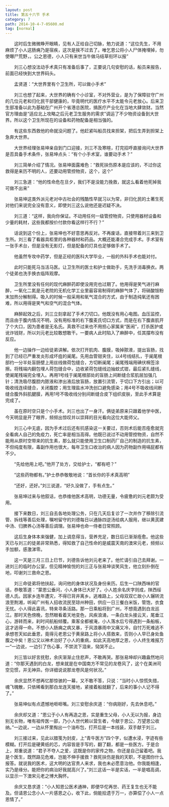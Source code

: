 ```yaml
---
layout: post
title: 第五十六节 手术
category: 7
path: 2014-10-4-7-05600.md
tag: [normal]
---
```


　　这时后生微微睁开眼睛，见有人正给自己切脉，勉力说道：“这位先生，不用麻烦了小人这肠痈乃是宿疾，这次是挨不过去了。唯乞恩公将小人尸体掩埋掉，勿使曝尸荒野，。公之恩德，小人只有来世当牛做马结草衔环以报”

　　刘三心想没法动手术真只有准备后事了，正要说几句安慰的话，船员来报告，前面已经快到大世界码头。

　　孟贤道：“大世界里有个卫生所，可以做小手术”

　　刘三也想了起来，大世界的确有个小诊室，不对外营业，是为了保障驻守广州的几位元老和归化民干部健康的，毕竟明代的医疗水平不太能令元老放心。后来卫生部准备以此为基础在广州开个省港总医院，搞医疗产业化在当地大肆敛财。当然官方理由是“适应北上攻略之后元老卫生服务的需求”调运了不少物资设备到大世界。所以这个卫生所现在的设备和药物配备是相当强的。

　　有这些东西救他的命就没问题了。他赶紧叫船员找来担架，把后生弄到担架上急奔大世界。

　　大世界经理张易坤亲自到门口迎接，刘三不及寒暄，打完招呼直接询问大世界是否具备手术条件，张易坤点头：“有个小手术室，谁要动手术？”

　　刘三简单介绍了情况。张易坤面露难色：“救死扶伤原本是应该的，不过你这救得是来历不明的人，还要动用管控物资，这个，这个”

　　刘三急道：“他的性命危在旦夕，我们不是没能力挽救，就这么看着他死掉我可做不出来”

　　张易坤这类外派元老对中古社会的残酷性早就习以为常，非归化民的土著生死对他们来说完全没有意义，即使刘三这么说他还是迟疑不决。

　　刘三道：“这样，我向你保证。不动用任何一级管控物资，只使用器材设备和少量的耗材，这些我都按价付款你看这样行不行？”

　　话说到这个份上，张易坤也不好意思再反对。不再废话，直接带着刘三来到卫生所。刘三看了看器具柜里的各种器材和药品。大概还能凑合完成手术。手术室有一张手术台，但是没有无影灯，但是配备的灯具也足够做手术了。

　　他虽然专攻中药学，但是正经的医科大学毕业，一般的外科手术也能对付。

　　此时只能死马当活马医。让卫生所的医士和护士做助手，先洗手消毒换衣。两个徒弟也洗手换衣临阵观摩。

　　卫生所里没有任何的现代麻醉药即使没用完也过期了。他用得是笑气进行麻醉，一氧化二氮是元老院的无机化学工业里最容易制得的麻醉气体了，将硝酸铵粉末加热分解制得。吸入的时候一般采用和氧气混合的方式，由于制造纯氧还有困难，所以用得是笑气和空气的混合气体。

　　麻醉起效之后，刘三立刻拿起了手术刀切口。他既没有用心电图。血压监控，而且由于腹内情况不明，没有用标准的右下腹麦氏切口方式，而是在右下腹直肌开了个大口，因为患者是无名氏。真救不过来也不用担心家属来“医闹”，打杀医护或讹诈钱财，所以刘元老比较敢想敢干。一要病人此时陷入了麻醉中，任其摆布没有反应。

　　他一边操作一边给徒弟讲解。依次打开肌肉、腹膜，吸掉脓液，提出盲肠，找到了已经已严重发炎形成坏疽的阑尾。先用血管钳夹住，以4号线结扎，于阑尾根部约一分半处盲肠壁上用丝线做荷包缝合，方切断阑尾；阑尾残端用碘伏棉签涂擦。将残端内翻包埋人荷包缝合中，边收紧荷包缝线边抽蚊式钳，最后紧扎缝线，使阑尾残端完全埋入。再用1号线于阑尾根部处的盲肠上间断缝合浆肌层加强几针；清洗吸尽腹腔内脓液和渗出液后放盲肠，放置引流管，于切口下方引出；以可吸收线连续缝合，关闭腹腔；用生理盐水冲洗创口避免感染；用4号不吸收线间断缝合腹外斜肌腱膜，再用1号不吸收线分别间断缝合皮下组织皮肤，至此手术算是完成了。

　　虽在原时空只是个小手术。刘三也出了一身汗。俩徒弟原来只跟着他学中医，今天明显是开了眼界，频频出惊叹并以崇拜的目光看向这位大能师父。

　　刘三心中无底，因为手术过后还有抗感染这一关要过，否则术后能否痊愈就完全看病人自己的免疫力，死亡率是相当高得。他既已说过不动用管控物资，自然不能用从原时空带来的抗生素，那么就只能使用卫生口制药厂自己的制造的抗生素，不但纯度有限，毒副作用也很大，每年卫生口收治的病人因为药物副作用嗝屁都有不少。

　　“先给他用上吧。”他开了处方，交给护士，“都有吧？”

　　“这些药物都有。”护士恭恭敬敬地说：“首长你的手术真高明”

　　“还好，还好。”刘三说道，“好久没做了，手有点生。”

　　张易坤过来与他叙话，也恭维他医术高明，功德无量，令疲惫的刘元老颇为受用。

　　接下来数日，刘三自去各地处理公务，只在几天后复诊了一次并作了移除引流管、拆线等善后处理，嘱咐留守的刘德每日以通脉四逆汤给病人服用，继以黄芪建中汤、归脾养心汤等善后调理。张易坤也命一侍者日常照顾。

　　这后生身体本来强健，加上调息得当，营养充足，数日后已渐渐痊愈。他这些天已与刘三的徒弟非常熟悉，得知救了自己性命的是威震天南的澳宋元老，频频以手加额，感激涕零。

　　这一天是三月三日上巳节，刘德告诉他刘元老来了。他忙请引自己去拜谢。一进刘三的临时办公室，但见精神愉悦的刘三正与张易坤谈笑风生，他立刻扑倒在地，叩谢刘三救命之恩。

　　刘三命徒弟将他扶起，询问他的身体状况及身份来历。后生一口陕西味的官话，恭敬答道：“蒙恩公垂问，小人身体已大好了。小人姓余名庆字则成，陕西绥德人氏。因家乡连年遭灾，不得已背井离乡。逃难路上，父母双双亡故小人辗转流浪至荆湘，听闻广州有人招收流民至琼州种田，供应一日三餐白米饭，管饱，衣食无忧。小人得此喜讯，特来寻条活路。那一日乘船将到广州，不想竟遇到白龙巡江。那时天色傍晚，忽然眼看着天地变色，风疾浪涌，一条白龙头接云天，尾垂江心，游转而来，刹时间航船倾覆。乘客全都被淹，小人落水后亏得遇到一条船板，这才逃得一命。不想小人肠痈之病又暴，于风浪暴雨中又痛又冷，自忖万死难逃不承想苍天如此垂恩，竟得元老恩公于黄泉路上将小人搭救来，否则小人早已身处鱼腹之中矣！恩公又以神术治好了小人的重病，如此天高地厚之恩，小人终生难报万一”一边说，一边引了伤心事，不禁流下泪来，恸哭不止。

　　刘三皆以好言抚慰，余庆渐渐止住悲声，不敢再哭。那张易坤却兴趣盎然地问道：“你那天遇到的白龙，想来就是在中国南方不常见的龙卷风了，这个在美洲司空见惯，并无神异。你详细说说那龙卷风是何状况。”

　　余庆显然不想再忆那惊骇的一幕，又不敢不答，只说：“当时小人惊慌失措，魂飞魄散，只依稀看到那白龙连天接地，紧接着船就翻了，后来的事小人记不得了。”

　　张易坤似有点遗憾地咂咂嘴。刘三安慰余庆道：“你病刚好，先去休息吧。”

　　余庆却又道：“恩公于小人有再造之恩，实是重生父母，小人无以为报，身边别无长物，唯有祖传医一部，乃小人世代赖以营生者，今献于恩公，万望恩公收纳。”一边说，一边从怀里掏出一个油布包，打开后是一本线装，双手献于刘三。

　　刘三接过来，见此以腊笺为封皮，上“青牛医方”四个字，似遭水浸，字迹有些模糊。打开后是硬黄纸的芯，内容皆是手写的，翻了翻，都是一些医方。于是合上，郑重说道：“君子不夺人之爱，这既是你的家传之物，你还是自己留着吧。我是个医生，既然路见危难，岂能不伸手援救？救死扶伤是我的天职，不是图你什么报答。就说我的医术，这大明的达官贵人来求，我也未必愿意治他。你我能相逢，实乃是缘分。能把你的病治好我就高兴了。”刘三这话一半是实话，一半是唱高调，以显示一下澳宋元老之博大胸怀。

　　余庆又恳求道：“小人知恩公医术通神，即便华佗再世、药王复生也无不能及。但请恩公念小人一片感恩之心，收下此，倘能拾遗于万一，亦算偿了小人一点恩情了。”
